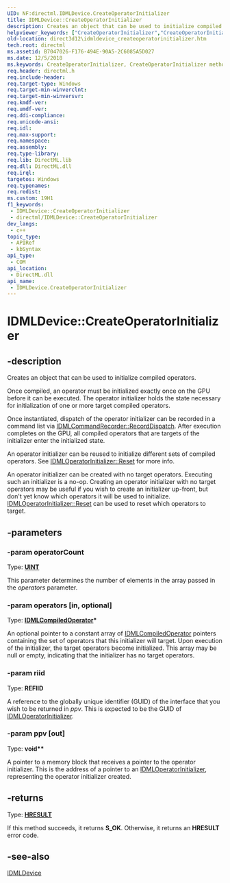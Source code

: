 ```yaml
---
UID: NF:directml.IDMLDevice.CreateOperatorInitializer
title: IDMLDevice::CreateOperatorInitializer
description: Creates an object that can be used to initialize compiled operators.
helpviewer_keywords: ["CreateOperatorInitializer","CreateOperatorInitializer method","CreateOperatorInitializer method","IDMLDevice interface","IDMLDevice interface","CreateOperatorInitializer method","IDMLDevice.CreateOperatorInitializer","IDMLDevice::CreateOperatorInitializer","direct3d12.idmldevice_createoperatorinitializer","directml/IDMLDevice::CreateOperatorInitializer"]
old-location: direct3d12\idmldevice_createoperatorinitializer.htm
tech.root: directml
ms.assetid: B7047026-F176-494E-90A5-2C6085A5D027
ms.date: 12/5/2018
ms.keywords: CreateOperatorInitializer, CreateOperatorInitializer method, CreateOperatorInitializer method,IDMLDevice interface, IDMLDevice interface,CreateOperatorInitializer method, IDMLDevice.CreateOperatorInitializer, IDMLDevice::CreateOperatorInitializer, direct3d12.idmldevice_createoperatorinitializer, directml/IDMLDevice::CreateOperatorInitializer
req.header: directml.h
req.include-header: 
req.target-type: Windows
req.target-min-winverclnt: 
req.target-min-winversvr: 
req.kmdf-ver: 
req.umdf-ver: 
req.ddi-compliance: 
req.unicode-ansi: 
req.idl: 
req.max-support: 
req.namespace: 
req.assembly: 
req.type-library: 
req.lib: DirectML.lib
req.dll: DirectML.dll
req.irql: 
targetos: Windows
req.typenames: 
req.redist: 
ms.custom: 19H1
f1_keywords:
 - IDMLDevice::CreateOperatorInitializer
 - directml/IDMLDevice::CreateOperatorInitializer
dev_langs:
 - c++
topic_type:
 - APIRef
 - kbSyntax
api_type:
 - COM
api_location:
 - DirectML.dll
api_name:
 - IDMLDevice.CreateOperatorInitializer
---
```


# IDMLDevice::CreateOperatorInitializer


## -description

Creates an object that can be used to initialize compiled operators.

Once compiled, an operator must be
        initialized exactly once on the GPU before it can be executed. The operator initializer holds the state
        necessary for initialization of one or more target compiled operators.

Once instantiated, dispatch of the operator initializer can be recorded in a command list via
        [IDMLCommandRecorder::RecordDispatch](/windows/win32/api/directml/nf-directml-idmlcommandrecorder-recorddispatch). After execution completes on the GPU, all compiled operators that are
        targets of the initializer enter the initialized state.

An operator initializer can be reused to initialize different sets of compiled operators. See
        [IDMLOperatorInitializer::Reset](/windows/win32/api/directml/nf-directml-idmloperatorinitializer-reset) for more info.

An operator initializer can be created with no target operators. Executing such an initializer is a no-op.
        Creating an operator initializer with no target operators may be useful if you wish to create an initializer
        up-front, but don't yet know which operators it will be used to initialize. [IDMLOperatorInitializer::Reset](/windows/win32/api/directml/nf-directml-idmloperatorinitializer-reset) can be used to reset which
        operators to target.

## -parameters

### -param operatorCount

Type: [**UINT**](/windows/desktop/winprog/windows-data-types)

This parameter determines the number of elements in the array passed in the  <i>operators</i> parameter.

### -param operators [in, optional]

Type: <b>[IDMLCompiledOperator](/windows/win32/api/directml/nn-directml-idmlcompiledoperator)*</b>

An optional pointer to a constant array of [IDMLCompiledOperator](/windows/win32/api/directml/nn-directml-idmlcompiledoperator) pointers containing the set of operators that this initializer will target. Upon execution of the initializer, the target
          operators become initialized. This array may be null or empty, indicating that the initializer has no target
          operators.

### -param riid

Type: <b>REFIID</b>

A reference to the globally unique identifier (GUID) of the interface that you wish to be returned in <i>ppv</i>. This is expected to be the GUID of [IDMLOperatorInitializer](/windows/win32/api/directml/nn-directml-idmloperatorinitializer).

### -param ppv [out]

Type: <b>void**</b>

A pointer to a memory block that receives a pointer to the operator initializer. This is the address of a pointer to an [IDMLOperatorInitializer](/windows/win32/api/directml/nn-directml-idmloperatorinitializer), representing  the operator initializer created.

## -returns

Type: [**HRESULT**](/windows/desktop/winprog/windows-data-types)

If this method succeeds, it returns **S_OK**. Otherwise, it returns an **HRESULT** error code.

## -see-also

[IDMLDevice](/windows/win32/api/directml/nn-directml-idmldevice)


